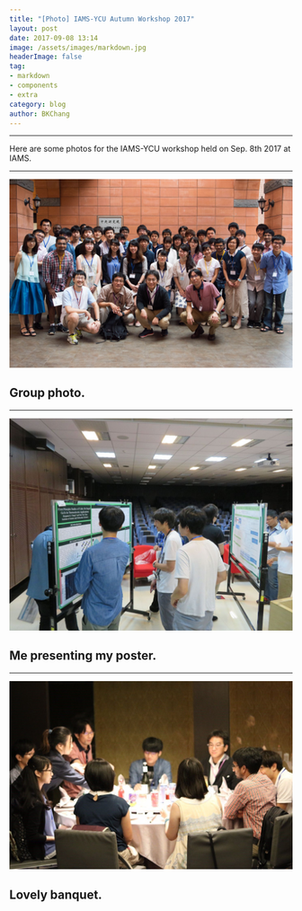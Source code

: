 ```yaml
---
title: "[Photo] IAMS-YCU Autumn Workshop 2017"
layout: post
date: 2017-09-08 13:14
image: /assets/images/markdown.jpg
headerImage: false
tag:
- markdown
- components
- extra
category: blog
author: BKChang
---
```

---

Here are some photos for the IAMS-YCU workshop held on Sep. 8th 2017 at IAMS.

---

<div>
	<img class="image" src="/assets/images/20170925IAMSYCU/iamsycu2017-groupphoto.jpg">
	<figcaption class="caption"><h2>Group photo.</h2></figcaption>
</div>

---

<div>
	<img class="image" src="/assets/images/20170925IAMSYCU/iamsycu2017-010.jpg">
	<figcaption class="caption"><h2>Me presenting my poster.</h2></figcaption>
</div>

---

<div>
	<img class="image" src="/assets/images/20170925IAMSYCU/iamsycu2017-087.jpg">
	<figcaption class="caption"><h2>Lovely banquet.</h2></figcaption>
</div>
